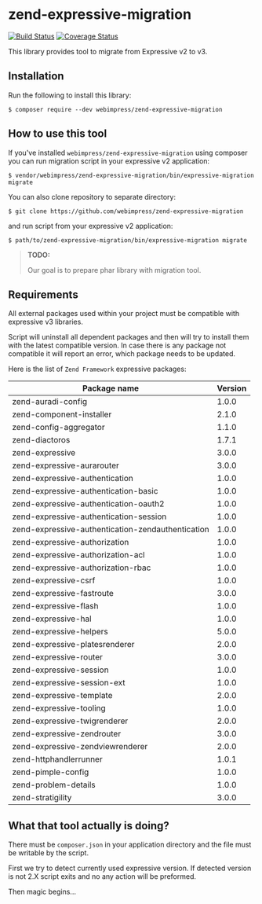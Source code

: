 # zend-expressive-migration

[![Build Status](https://secure.travis-ci.org/webimpress/zend-expressive-migration.svg?branch=master)](https://secure.travis-ci.org/webimpress/zend-expressive-migration)
[![Coverage Status](https://coveralls.io/repos/github/webimpress/zend-expressive-migration/badge.svg?branch=master)](https://coveralls.io/github/webimpress/zend-expressive-migration?branch=master)

This library provides tool to migrate from Expressive v2 to v3.

## Installation

Run the following to install this library:

```console
$ composer require --dev webimpress/zend-expressive-migration
```

## How to use this tool

If you've installed `webimpress/zend-expressive-migration` using composer you
can run migration script in your expressive v2 application:

```console
$ vendor/webimpress/zend-expressive-migration/bin/expressive-migration migrate
```

You can also clone repository to separate directory:

```console
$ git clone https://github.com/webimpress/zend-expressive-migration
```

and run script from your expressive v2 application:

```console
$ path/to/zend-expressive-migration/bin/expressive-migration migrate
```

> **TODO:**
>
> Our goal is to prepare phar library with migration tool.

## Requirements

All external packages used within your project must be compatible with expressive v3 libraries.

Script will uninstall all dependent packages and then will try to install them with the latest
compatible version. In case there is any package not compatible it will report an error, which
package needs to be updated.

Here is the list of `Zend Framework` expressive packages:

| Package name                                      | Version |
| ------------------------------------------------- | ------- |
| zend-auradi-config                                | 1.0.0   |
| zend-component-installer                          | 2.1.0   |
| zend-config-aggregator                            | 1.1.0   |
| zend-diactoros                                    | 1.7.1   |
| zend-expressive                                   | 3.0.0   |
| zend-expressive-aurarouter                        | 3.0.0   |
| zend-expressive-authentication                    | 1.0.0   |
| zend-expressive-authentication-basic              | 1.0.0   |
| zend-expressive-authentication-oauth2             | 1.0.0   |
| zend-expressive-authentication-session            | 1.0.0   |
| zend-expressive-authentication-zendauthentication | 1.0.0   |
| zend-expressive-authorization                     | 1.0.0   |
| zend-expressive-authorization-acl                 | 1.0.0   |
| zend-expressive-authorization-rbac                | 1.0.0   |
| zend-expressive-csrf                              | 1.0.0   |
| zend-expressive-fastroute                         | 3.0.0   |
| zend-expressive-flash                             | 1.0.0   |
| zend-expressive-hal                               | 1.0.0   |
| zend-expressive-helpers                           | 5.0.0   |
| zend-expressive-platesrenderer                    | 2.0.0   |
| zend-expressive-router                            | 3.0.0   |
| zend-expressive-session                           | 1.0.0   |
| zend-expressive-session-ext                       | 1.0.0   |
| zend-expressive-template                          | 2.0.0   |
| zend-expressive-tooling                           | 1.0.0   |
| zend-expressive-twigrenderer                      | 2.0.0   |
| zend-expressive-zendrouter                        | 3.0.0   |
| zend-expressive-zendviewrenderer                  | 2.0.0   |
| zend-httphandlerrunner                            | 1.0.1   |
| zend-pimple-config                                | 1.0.0   |
| zend-problem-details                              | 1.0.0   |
| zend-stratigility                                 | 3.0.0   |


## What that tool actually is doing?

There must be `composer.json` in your application directory
and the file must be writable by the script. 

First we try to detect currently used expressive version.
If detected version is not 2.X script exits and no any action
will be preformed.

Then magic begins...
